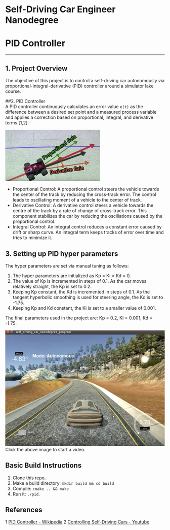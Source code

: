 # Self-Driving Car Engineer Nanodegree 
# PID Controller 
- - - 

## 1. Project Overview   
The objective of this project is to control a self-driving car autonomously via proportional-integral-derivative (PID) controller around a simulator lake course. 

##2. PID Controller   
A PID controller continuously calculates an error value `e(t)` as the difference between a desired set point and a measured process variable and applies a correction based on proportional, integral, and derivative terms [1,2].  

<td style="text-align: center;"> 
<img src='images/pid_explained.png' style="width: 300px;"> 
</td> 

* Proportional Control: A proportional control steers the vehicle towards the center of the track by reducing the cross-track error. The control leads to oscillating moment of a vehicle to the center of track.   
* Derivative Control: A derivative control steers a vehicle towards the centre of the track by a rate of change of cross-track error. This component stabilizes the car by reducing the oscillations caused by the proportional control.   
* Integral Control: An integral control reduces a constant error caused by drift or sharp curve. An integral term keeps tracks of error over time and tries to minimize it.  

## 3. Setting up PID hyper parameters   

The hyper parameters are set via manual tuning as follows: 
1. The hyper parameters are initialized as Kp = Ki = Kd = 0.   
2. The value of Kp is incremented in steps of 0.1. As the car moves relatively straight, the Kp is set to 0.2. 
3. Keeping Kp constant, the Kd is incremented in steps of 0.1. As the tangent hyperbolic smoothing is used for steering angle, the Kd is set to -1.75. 
4. Keeping Kp and Kd constant, the Ki is set to a smaller value of 0.001.   

The final parameters used in the project are: 
Kp = 0.2, Ki = 0.001, Kd = -1.75. 

[![Simulator Track](images/simulator.png)](https://youtu.be/hp_Q-rgGAPk)   
Click the above image to start a video. 

## Basic Build Instructions 
1. Clone this repo. 
2. Make a build directory:  `mkdir build && cd build` 
3. Compile:  `cmake .. && make` 
4. Run it:  `./pid`. 

## References 
1 [PID Controller - Wikipedia](https://en.wikipedia.org/wiki/PID_controller) 
2 [Controlling Self-Driving  Cars - Youtube](https://www.youtube.com/watch?v=4Y7zG48uHRo) 
 